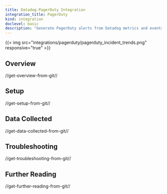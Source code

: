 ```yaml
---
title: Datadog-PagerDuty Integration
integration_title: PagerDuty
kind: integration
doclevel: basic
description: "Generate PagerDuty alerts from Datadog metrics and events."
---
```


{{< img src="integrations/pagerduty/pagerduty_incident_trends.png" responsive="true" >}}

## Overview
//get-overview-from-git//

## Setup
//get-setup-from-git//

## Data Collected
//get-data-collected-from-git//

## Troubleshooting
//get-troubleshooting-from-git//

## Further Reading
//get-further-reading-from-git//